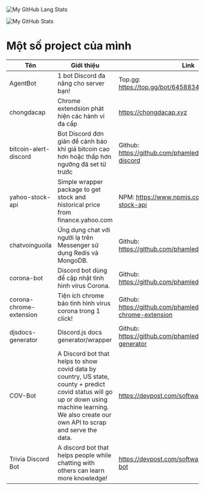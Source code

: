![My GitHub Lang Stats](https://github-readme-stats.vercel.app/api/top-langs/?username=phamleduy04&theme=tokyonight&layout=compact)

![My GitHub Stats](https://github-readme-stats.vercel.app/api?username=phamleduy04&count_private=true&show_icons=true&theme=tokyonight)

# Một số project của mình
| Tên | Giới thiệu | Link |
|------|------|-----------|
| AgentBot | 1 bot Discord đa năng cho server bạn! | Top.gg: https://top.gg/bot/645883401500622848 |
| chongdacap | Chrome extendsion phát hiện các hành vi đa cấp | https://chongdacap.xyz |
| bitcoin-alert-discord | Bot Discord đơn giản để cảnh báo khi giá bitcoin cao hơn hoặc thấp hơn ngưỡng đã set từ trước | Github: https://github.com/phamleduy04/bitcoin-alert-discord |
| yahoo-stock-api | Simple wrapper package to get stock and historical price from finance.yahoo.com | NPM: https://www.npmjs.com/package/yahoo-stock-api |
| chatvoinguoila | Ứng dụng chat với người lạ trên Messenger sử dụng Redis và MongoDB. | Github: https://github.com/phamleduy04/chatvoinguoila |
| corona-bot | Discord bot dùng để cập nhật tình hình virus Corona. | Github: https://github.com/phamleduy04/corona-bot |
| corona-chrome-extension | Tiện ích chrome báo tình hình virus corona trong 1 click! | Github: https://github.com/phamleduy04/corona-chrome-extension |
| djsdocs-generator | Discord.js docs generator/wrapper | Github: https://github.com/phamleduy04/djsdocs-generator |
| COV-Bot | A Discord bot that helps to show covid data by country, US state, county + predict covid status will go up or down using machine learning. We also create our own API to scrap and serve the data. | https://devpost.com/software/cov-bot-nv4g8u
| Trivia Discord Bot | A discord bot that helps people while chatting with others can learn more knowledge! | https://devpost.com/software/trivia-discord-bot
